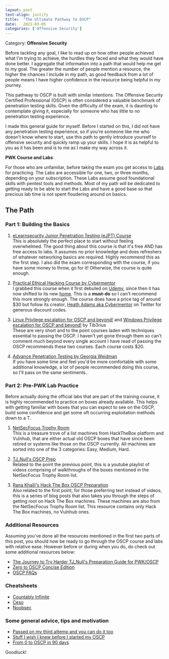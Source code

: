 ```yaml
---
layout: post
text-align: justify
title:  "The Ultimate Pathway to OSCP"
date:   2021-03-05
categories: ['Offensive Security']
---
```

Category: **Offensive Security**

Before tackling any goal, I like to read up on how other people achieved what I'm trying to achieve, the hurdles they faced and what they would have done better. I aggregate that information into a path that would help me get to my goal. The greater the number of people mention a resource, the higher the chances I include in my path, as good feedback from a lot of people means I have higher confidence in the resource being helpful in my journey.

This pathway to OSCP is built with similar intentions. The Offensive Security Certified Professional (OSCP) is often considered a valuable benchmark of penetration testing skills. Given the difficulty of the exam, it is daunting to contemplate giving it, especially for someone who has little to no penetration testing experience. 

I made this general guide for myself. Before I started on this, I did not have any penetration testing experience, so if you're someone like me who doesn't know where to start, use this path to gently introduce yourself to offensive security and quickly ramp up your skills. I hope it is as helpful to you as it has been and is to me as I make my way across it. 
 
**PWK Course and Labs**

For those who are unfamiliar, before taking the exam you get access to [Labs](https://www.offensive-security.com/pwk-oscp/) for practicing. The Labs are accessible for one, two, or three months, depending on your subscription. These Labs assume good foundational skills with pentest tools and methods. Most of my path will be dedicated to getting ready to be able to start the Labs and have a good base so that precious lab time is not spent floudering around on basics. 

## The Path

### Part 1: Building the Basics  
1. [eLearnsecurity Junior Penetration Testing (eJPT) Course](https://my.ine.com/path/a223968e-3a74-45ed-884d-2d16760b8bbd) <br/>
This is absolutely the perfect place to start without feeling overwhelmed. The good thing about this course is that it's free AND has free access to labs. It assumes no prior knowledge and does refreshers of whatever networking basics are required. Highly recommend this as the first step. I also did the exam corresponding with the course, if you have some money to throw, go for it! Otherwise, the course is quite enough. 

2. [Practical Ethical Hacking Course by Cybermentor](https://academy.tcm-sec.com/p/practical-ethical-hacking-the-complete-course)<br/>
I grabbed this course when it first debuted on [Udemy](https://www.udemy.com/course/practical-ethical-hacking/learn/lecture/16966038?start=0#overview), since then it has now shifted to its new [home](https://academy.tcm-sec.com/p/practical-ethical-hacking-the-complete-course). This is a **must-do** so I can't recommend this more strongly enough. The course does have a price tag of around $30 but follow its creator, [Heath Adams aka Cybermentor](https://twitter.com/thecybermentor) on Twitter for generous discount codes. 

3. [Linux Privilege escalation for OSCP and beyond!](https://www.udemy.com/course/linux-privilege-escalation/) and [Windows Privilege escalation for OSCP and beyond!](https://www.udemy.com/course/windows-privilege-escalation/) by Tib3rius<br/>
These are very short and to the point courses laden with techniques essential to passing the OSCP. I haven't yet gone through them so can't comment much beyond every single account I have read of passing the OSCP recommends these two courses. Each course costs $20.

4. [Advance Penetration Testing by Georgia Weidman](https://www.cybrary.it/course/advanced-penetration-testing/)<br/>
If you have some time and feel you'd be more comfortable with some additional knowledge, a lot of people recommended doing this course, so I'll pass on the same sentiments.

### Part 2: Pre-PWK Lab Practice

Before actually doing the official labs that are part of the training course, it is highly recommended to practice on boxes already available. This helps with getting familiar with boxes that you can expect to see on the OSCP, build some confidence and get some oft occurring exploitation methods down to a T. 

1. [NetSecFocus Trophy Room](https://docs.google.com/spreadsheets/u/1/d/1dwSMIAPIam0PuRBkCiDI88pU3yzrqqHkDtBngUHNCw8/htmlview#)<br/>
This is a treasure trove of a list machines from HackTheBox platform and Vulnhub, that are either actual old OSCP boxes that have since been retired or systems like those on the OSCP currently. All machines are sorted into one of the 3 categories: Easy, Medium, Hard. 
 
2. [TJ_Null's OSCP Prep](https://www.youtube.com/playlist?list=PLidcsTyj9JXK-fnabFLVEvHinQ14Jy5tf)<br/>
Related to the point the previous point, this is a youtube playlist of videos comprising of walkthroughs of the boxes mentioned in the NetSecFocus Trophy Room list.

3. [Rana Khalil's Hack The Box OSCP Preparation](https://rana-khalil.gitbook.io/hack-the-box-oscp-preparation/)<br/>
Also related to the first point, for those preferring text instead of videos, this is a series of blog posts that also takes you through the steps of getting root on Hack The Box machines. These machines are also from the NetSecFocus Trophy Room list. This resource contains only Hack The Box machines, no Vulnhub ones. 

### Additional Resources 

Assuming you've done all the resources mentioned in the first two parts of this post, you should now be ready to go through the OSCP course and labs with relative ease. However before or during when you do, do check out some additional resources below: 
- [The Journey to Try Harder TJ_Null's Preparation Guide for PWK/OSCP](https://www.netsecfocus.com/oscp/2019/03/29/The_Journey_to_Try_Harder-_TJNulls_Preparation_Guide_for_PWK_OSCP.html#conclusion)<br/>
- [Zero to OSCP Concise Edition](https://medium.com/@1chidan/zero-to-oscp-concise-edition-b5ecd4a781c3)
- [OSCP FAQs](https://help.offensive-security.com/hc/en-us/sections/360010120091-FAQs)<br/>

### Cheatsheets
- [Countably Infinite](https://github.com/CountablyInfinite/oscp_cheatsheet)<br/>
- [Ceso](https://ceso.github.io/posts/2020/04/hacking/oscp-cheatsheet/)<br/>
- [Noobsec](https://www.noobsec.net/oscp-cheatsheet/)

### Some general advice, tips and motivation
- [Passed on my third attemp and you can do it too](https://www.reddit.com/r/oscp/comments/isj8yy/passed_on_my_third_attempt_and_you_can_do_it_too/)<br/>
- [Stuff I wish I knew before I started my OSCP](https://www.reddit.com/r/oscp/comments/aggzgw/stuff_i_wish_i_knew_before_i_started_my_oscp/)
- [From 0 to OSCP in 90 days](https://www.reddit.com/r/oscp/comments/a9e2yv/from_0_to_oscp_in_90days/)<br/>

Goodluck! 






